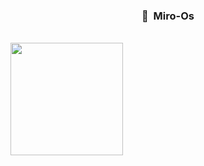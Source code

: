 ### <p align="center">🖤 &nbsp;Miro-Os</p>
<br>

<img height="180em" src="https://github-readme-stats-eight-theta.vercel.app/api?username=miro-os&show_icons=true&theme=react&include_all_commits=true&locale=fr"/>
